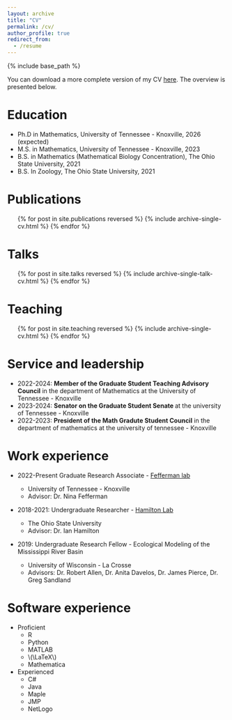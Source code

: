 ```yaml
---
layout: archive
title: "CV"
permalink: /cv/
author_profile: true
redirect_from:
  - /resume
---
```


{% include base_path %}

You can download a more complete version of my CV [here](http://jmcalis.github.io/files/McAlisterCV.pdf). The overview is presented below.



Education
======
* Ph.D in Mathematics, University of Tennessee - Knoxville, 2026 (expected)
* M.S. in Mathematics, University of Tennessee - Knoxville, 2023
* B.S. in Mathematics (Mathematical Biology Concentration), The Ohio State University, 2021
* B.S. In Zoology, The Ohio State University, 2021

Publications
======
  <ul>{% for post in site.publications reversed %}
    {% include archive-single-cv.html %}
  {% endfor %}</ul>
  
Talks
======
  <ul>{% for post in site.talks reversed %}
    {% include archive-single-talk-cv.html  %}
  {% endfor %}</ul>
  
Teaching
======
  <ul>{% for post in site.teaching reversed %}
    {% include archive-single-cv.html %}
  {% endfor %}</ul>
  
Service and leadership
======
* 2022-2024: <b>Member of the Graduate Student Teaching Advisory Council</b> in the department of Mathematics at the University of Tennessee - Knoxville
* 2023-2024: <b>Senator on the Graduate Student Senate </b> at the university of Tennessee - Knoxville
* 2022-2023: <b>President of the Math Gradute Student Council</b> in the department of mathematics at the university of tennessee - Knoxville 

Work experience
======
* 2022-Present Graduate Research Associate - [Fefferman lab](https://feffermanlab.org)
  * University of Tennessee - Knoxville
  * Advisor: Dr. Nina Fefferman

* 2018-2021: Undergraduate Researcher - [Hamilton Lab](https://u.osu.edu/hamilton.598/)
  * The Ohio State University
  * Advisor: Dr. Ian Hamilton

* 2019: Undergraduate Research Fellow - Ecological Modeling of the Mississippi River Basin
  * University of Wisconsin - La Crosse
  * Advisors: Dr. Robert Allen, Dr. Anita Davelos, Dr. James Pierce, Dr. Greg Sandland
  
Software experience
======
* Proficient
  * R
  * Python
  * MATLAB
  * \\(\LaTeX\\)
  * Mathematica 
* Experienced
  * C#
  * Java
  * Maple
  * JMP
  * NetLogo 
